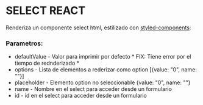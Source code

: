 # SELECT REACT


Renderiza un componente select html, estilizado con [styled-components](https://www.styled-components.com/):

### Parametros:

* defaultValue - Valor para imprimir por defecto * FIX: Tiene error por el tiempo de rednderizado *
* options - Lista de elementos a rederizar como option [{value: "0", name: ""}]
* placeholder - Elemento option no seleccionable {value: "0", name: ""}
* name - Nombre en el select para acceder desde un formulario
* id - id en el select para acceder desde un formulario